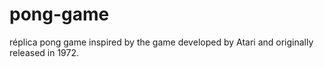 # pong-game
réplica pong game inspired by the game developed by Atari and originally released in 1972.
